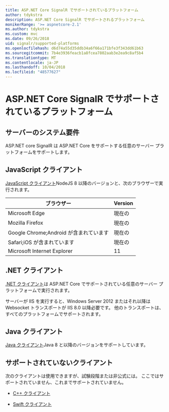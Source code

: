 ```yaml
---
title: ASP.NET Core SignalR でサポートされているプラットフォーム
author: tdykstra
description: ASP.NET Core SignalR でサポートされるプラットフォーム
monikerRange: '>= aspnetcore-2.1'
ms.author: tdykstra
ms.custom: mvc
ms.date: 09/26/2018
uid: signalr/supported-platforms
ms.openlocfilehash: d6d74a55d35ddb34a6f66a171bfe3f343dd61b63
ms.sourcegitcommit: 7b4e3936feacb1a8fcea7802aab3e2ea9c8af5b4
ms.translationtype: MT
ms.contentlocale: ja-JP
ms.lasthandoff: 10/04/2018
ms.locfileid: "48577627"
---
```

# <a name="aspnet-core-signalr-supported-platforms"></a>ASP.NET Core SignalR でサポートされているプラットフォーム

## <a name="server-system-requirements"></a>サーバーのシステム要件

ASP.NET core SignalR は ASP.NET Core をサポートする任意のサーバー プラットフォームをサポートします。

## <a name="javascript-client"></a>JavaScript クライアント

[JavaScript クライアント](https://www.npmjs.com/package/@aspnet/signalr)NodeJS 8 以降のバージョンと、次のブラウザーで実行されます。

| ブラウザー | Version |
| ------- | ------- |
| Microsoft Edge | 現在の |
| Mozilla Firefox | 現在の |
| Google Chrome;Android が含まれています | 現在の |
| Safari;iOS が含まれています | 現在の |
| Microsoft Internet Explorer | 11 |
 
## <a name="net-client"></a>.NET クライアント

[.NET クライアント](https://www.nuget.org/packages/Microsoft.AspNetCore.SignalR/)は ASP.NET Core でサポートされている任意のサーバー プラットフォームで実行されます。

サーバーが IIS を実行すると、Windows Server 2012 またはそれ以降は Websocket トランスポートが IIS 8.0 以降必要です。 他のトランスポートは、すべてのプラットフォームでサポートされます。

## <a name="java-client"></a>Java クライアント

[Java クライアント](https://search.maven.org/artifact/com.microsoft.aspnet/signalr)Java 8 と以降のバージョンをサポートしています。

## <a name="unsupported-clients"></a>サポートされていないクライアント

次のクライアントは使用できますが、試験段階または非公式には。 ここではサポートされていません、これまでサポートされていません。

* [C++ クライアント](https://github.com/aspnet/SignalR/tree/master/clients/cpp)

* [Swift クライアント](https://github.com/moozzyk/SignalR-Client-Swift)
